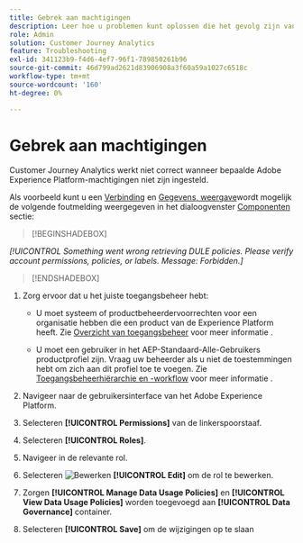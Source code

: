 ```yaml
---
title: Gebrek aan machtigingen
description: Leer hoe u problemen kunt oplossen die het gevolg zijn van een gebrek aan machtigingen
role: Admin
solution: Customer Journey Analytics
feature: Troubleshooting
exl-id: 341123b9-f4d6-4ef7-96f1-789850261b96
source-git-commit: 46d799ad2621d83906908a3f60a59a1027c6518c
workflow-type: tm+mt
source-wordcount: '160'
ht-degree: 0%

---
```


# Gebrek aan machtigingen

Customer Journey Analytics werkt niet correct wanneer bepaalde Adobe Experience Platform-machtigingen niet zijn ingesteld.

Als voorbeeld kunt u een [Verbinding](../connections/overview.md) en [Gegevens, weergave](../data-views/data-views.md)wordt mogelijk de volgende foutmelding weergegeven in het dialoogvenster [Componenten](/help/data-views/create-dataview.md#components) sectie:


>[!BEGINSHADEBOX]

*[!UICONTROL Something went wrong retrieving DULE policies. Please verify account permissions, policies, or labels. Message: Forbidden.]*

>[!ENDSHADEBOX]


1. Zorg ervoor dat u het juiste toegangsbeheer hebt:

   * U moet systeem of productbeheerdervoorrechten voor een organisatie hebben die een product van de Experience Platform heeft. Zie [Overzicht van toegangsbeheer](https://experienceleague.adobe.com/docs/experience-platform/access-control/home.html#platform-permissions) voor meer informatie .

   * U moet een gebruiker in het AEP-Standaard-Alle-Gebruikers productprofiel zijn. Vraag uw beheerder als u niet de toestemmingen hebt om zich aan dit profiel toe te voegen. Zie [Toegangsbeheerhiërarchie en -workflow](https://experienceleague.adobe.com/docs/experience-platform/access-control/home.html#access-control-hierarchy-and-workflow) voor meer informatie .


1. Navigeer naar de gebruikersinterface van het Adobe Experience Platform.

1. Selecteren **[!UICONTROL Permissions]** van de linkerspoorstaaf.

1. Selecteren **[!UICONTROL Roles]**.

1. Navigeer in de relevante rol.

1. Selecteren ![Bewerken](https://spectrum.adobe.com/static/icons/workflow_18/Smock_Edit_18_N.svg) **[!UICONTROL Edit]** om de rol te bewerken.

1. Zorgen **[!UICONTROL Manage Data Usage Policies]** en **[!UICONTROL View Data Usage Policies]** worden toegevoegd aan **[!UICONTROL Data Governance]** container.

1. Selecteren **[!UICONTROL Save]** om de wijzigingen op te slaan

